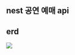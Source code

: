 ## nest 공연 예매 api

## erd

![](https://res.cloudinary.com/dyhnnmhcf/image/upload/v1690342269/%E1%84%89%E1%85%B3%E1%84%8F%E1%85%B3%E1%84%85%E1%85%B5%E1%86%AB%E1%84%89%E1%85%A3%E1%86%BA_2023-07-26_%E1%84%8B%E1%85%A9%E1%84%92%E1%85%AE_12.31.05_hehcxd.png)
